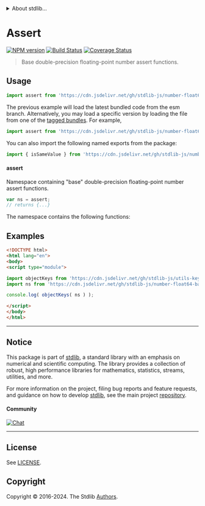 <!--

@license Apache-2.0

Copyright (c) 2024 The Stdlib Authors.

Licensed under the Apache License, Version 2.0 (the "License");
you may not use this file except in compliance with the License.
You may obtain a copy of the License at

   http://www.apache.org/licenses/LICENSE-2.0

Unless required by applicable law or agreed to in writing, software
distributed under the License is distributed on an "AS IS" BASIS,
WITHOUT WARRANTIES OR CONDITIONS OF ANY KIND, either express or implied.
See the License for the specific language governing permissions and
limitations under the License.

-->


<details>
  <summary>
    About stdlib...
  </summary>
  <p>We believe in a future in which the web is a preferred environment for numerical computation. To help realize this future, we've built stdlib. stdlib is a standard library, with an emphasis on numerical and scientific computation, written in JavaScript (and C) for execution in browsers and in Node.js.</p>
  <p>The library is fully decomposable, being architected in such a way that you can swap out and mix and match APIs and functionality to cater to your exact preferences and use cases.</p>
  <p>When you use stdlib, you can be absolutely certain that you are using the most thorough, rigorous, well-written, studied, documented, tested, measured, and high-quality code out there.</p>
  <p>To join us in bringing numerical computing to the web, get started by checking us out on <a href="https://github.com/stdlib-js/stdlib">GitHub</a>, and please consider <a href="https://opencollective.com/stdlib">financially supporting stdlib</a>. We greatly appreciate your continued support!</p>
</details>

# Assert

[![NPM version][npm-image]][npm-url] [![Build Status][test-image]][test-url] [![Coverage Status][coverage-image]][coverage-url] <!-- [![dependencies][dependencies-image]][dependencies-url] -->

> Base double-precision floating-point number assert functions.



<section class="usage">

## Usage

```javascript
import assert from 'https://cdn.jsdelivr.net/gh/stdlib-js/number-float64-base-assert@esm/index.mjs';
```
The previous example will load the latest bundled code from the esm branch. Alternatively, you may load a specific version by loading the file from one of the [tagged bundles](https://github.com/stdlib-js/number-float64-base-assert/tags). For example,

```javascript
import assert from 'https://cdn.jsdelivr.net/gh/stdlib-js/number-float64-base-assert@v0.1.0-esm/index.mjs';
```

You can also import the following named exports from the package:

```javascript
import { isSameValue } from 'https://cdn.jsdelivr.net/gh/stdlib-js/number-float64-base-assert@esm/index.mjs';
```

#### assert

Namespace containing "base" double-precision floating-point number assert functions.

```javascript
var ns = assert;
// returns {...}
```

The namespace contains the following functions:

<!-- <toc pattern="*"> -->

<!-- </toc> -->

</section>

<!-- /.usage -->

<!-- Package notes. Make sure to keep an empty line after the `section` element and another before the `/section` close. -->

<section class="notes">

</section>

<!-- /.notes -->

<section class="examples">

## Examples

<!-- TODO: better examples -->

<!-- eslint no-undef: "error" -->

```html
<!DOCTYPE html>
<html lang="en">
<body>
<script type="module">

import objectKeys from 'https://cdn.jsdelivr.net/gh/stdlib-js/utils-keys@esm/index.mjs';
import ns from 'https://cdn.jsdelivr.net/gh/stdlib-js/number-float64-base-assert@esm/index.mjs';

console.log( objectKeys( ns ) );

</script>
</body>
</html>
```

</section>

<!-- /.examples -->

<!-- Section for related `stdlib` packages. Do not manually edit this section, as it is automatically populated. -->

<section class="related">

</section>

<!-- /.related -->

<!-- Section for all links. Make sure to keep an empty line after the `section` element and another before the `/section` close. -->


<section class="main-repo" >

* * *

## Notice

This package is part of [stdlib][stdlib], a standard library with an emphasis on numerical and scientific computing. The library provides a collection of robust, high performance libraries for mathematics, statistics, streams, utilities, and more.

For more information on the project, filing bug reports and feature requests, and guidance on how to develop [stdlib][stdlib], see the main project [repository][stdlib].

#### Community

[![Chat][chat-image]][chat-url]

---

## License

See [LICENSE][stdlib-license].


## Copyright

Copyright &copy; 2016-2024. The Stdlib [Authors][stdlib-authors].

</section>

<!-- /.stdlib -->

<!-- Section for all links. Make sure to keep an empty line after the `section` element and another before the `/section` close. -->

<section class="links">

[npm-image]: http://img.shields.io/npm/v/@stdlib/number-float64-base-assert.svg
[npm-url]: https://npmjs.org/package/@stdlib/number-float64-base-assert

[test-image]: https://github.com/stdlib-js/number-float64-base-assert/actions/workflows/test.yml/badge.svg?branch=v0.1.0
[test-url]: https://github.com/stdlib-js/number-float64-base-assert/actions/workflows/test.yml?query=branch:v0.1.0

[coverage-image]: https://img.shields.io/codecov/c/github/stdlib-js/number-float64-base-assert/main.svg
[coverage-url]: https://codecov.io/github/stdlib-js/number-float64-base-assert?branch=main

<!--

[dependencies-image]: https://img.shields.io/david/stdlib-js/number-float64-base-assert.svg
[dependencies-url]: https://david-dm.org/stdlib-js/number-float64-base-assert/main

-->

[chat-image]: https://img.shields.io/gitter/room/stdlib-js/stdlib.svg
[chat-url]: https://app.gitter.im/#/room/#stdlib-js_stdlib:gitter.im

[stdlib]: https://github.com/stdlib-js/stdlib

[stdlib-authors]: https://github.com/stdlib-js/stdlib/graphs/contributors

[umd]: https://github.com/umdjs/umd
[es-module]: https://developer.mozilla.org/en-US/docs/Web/JavaScript/Guide/Modules

[deno-url]: https://github.com/stdlib-js/number-float64-base-assert/tree/deno
[umd-url]: https://github.com/stdlib-js/number-float64-base-assert/tree/umd
[esm-url]: https://github.com/stdlib-js/number-float64-base-assert/tree/esm
[branches-url]: https://github.com/stdlib-js/number-float64-base-assert/blob/main/branches.md

[stdlib-license]: https://raw.githubusercontent.com/stdlib-js/number-float64-base-assert/main/LICENSE

<!-- <toc-links> -->

<!-- </toc-links> -->

</section>

<!-- /.links -->
